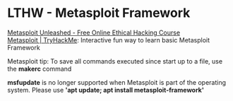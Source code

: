 # LTHW - Metasploit Framework

[Metasploit Unleashed - Free Online Ethical Hacking Course](https://www.offensive-security.com/metasploit-unleashed/)  
[Metasploit | TryHackMe](https://tryhackme.com/room/rpmetasploit): Interactive fun way to learn basic Metasploit Framework  


Metasploit tip: To save all commands executed since start up to a file, use the **makerc** command  

**msfupdate** is no longer supported when Metasploit is part of the operating
system. Please use **'apt update; apt install metasploit-framework'**  

